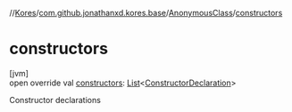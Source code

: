 //[Kores](../../../index.md)/[com.github.jonathanxd.kores.base](../index.md)/[AnonymousClass](index.md)/[constructors](constructors.md)

# constructors

[jvm]\
open override val [constructors](constructors.md): [List](https://kotlinlang.org/api/latest/jvm/stdlib/kotlin.collections/-list/index.html)<[ConstructorDeclaration](../-constructor-declaration/index.md)>

Constructor declarations
